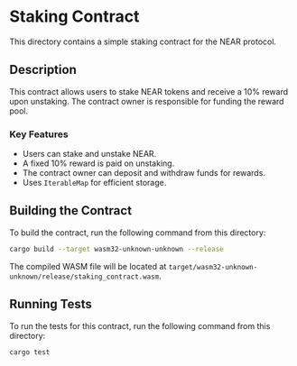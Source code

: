 # Staking Contract

This directory contains a simple staking contract for the NEAR protocol.

## Description

This contract allows users to stake NEAR tokens and receive a 10% reward upon unstaking. The contract owner is responsible for funding the reward pool.

### Key Features

- Users can stake and unstake NEAR.
- A fixed 10% reward is paid on unstaking.
- The contract owner can deposit and withdraw funds for rewards.
- Uses `IterableMap` for efficient storage.

## Building the Contract

To build the contract, run the following command from this directory:

```bash
cargo build --target wasm32-unknown-unknown --release
```

The compiled WASM file will be located at `target/wasm32-unknown-unknown/release/staking_contract.wasm`.

## Running Tests

To run the tests for this contract, run the following command from this directory:

```bash
cargo test
```

